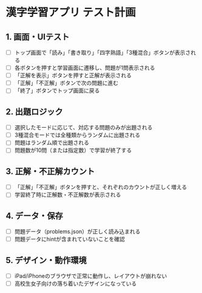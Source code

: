 # 漢字学習アプリ テスト計画

## 1. 画面・UIテスト
- [ ] トップ画面で「読み」「書き取り」「四字熟語」「3種混合」ボタンが表示される
- [ ] 各ボタンを押すと学習画面に遷移し、問題が1問表示される
- [ ] 「正解を表示」ボタンを押すと正解が表示される
- [ ] 「正解」「不正解」ボタンで次の問題に進む
- [ ] 「終了」ボタンでトップ画面に戻る

## 2. 出題ロジック
- [ ] 選択したモードに応じて、対応する問題のみが出題される
- [ ] 3種混合モードでは全種類からランダムに出題される
- [ ] 問題はランダム順で出題される
- [ ] 問題数が10問（または指定数）で学習が終了する

## 3. 正解・不正解カウント
- [ ] 「正解」「不正解」ボタンを押すと、それぞれのカウントが正しく増える
- [ ] 学習終了時に正解数・不正解数が表示される

## 4. データ・保存
- [ ] 問題データ（problems.json）が正しく読み込まれる
- [ ] 問題データにhintが含まれていないことを確認

## 5. デザイン・動作環境
- [ ] iPad/iPhoneのブラウザで正常に動作し、レイアウトが崩れない
- [ ] 高校生女子向けの落ち着いたデザインになっている

